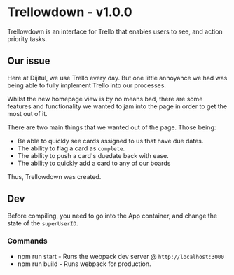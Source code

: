 # Trellowdown - v1.0.0

Trellowdown is an interface for Trello that enables users to see, and action priority tasks.

## Our issue

Here at Dijitul, we use Trello every day. But one little annoyance we had was being able to fully implement Trello into our processes.

Whilst the new homepage view is by no means bad, there are some features and functionality we wanted to jam into the page in order to get the most out of it.

There are two main things that we wanted out of the page. Those being:

* Be able to quickly see cards assigned to us that have due dates.
* The ability to flag a card as `complete`.
* The ability to push a card's duedate back with ease.
* The ability to quickly add a card to any of our boards

Thus, Trellowdown was created.

## Dev

Before compiling, you need to go into the App container, and change the state of the `superUserID`.

### Commands

* npm run start - Runs the webpack dev server @ `http://localhost:3000`
* npm run build - Runs webpack for production.
